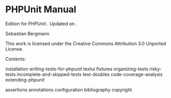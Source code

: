PHPUnit Manual
==============

Edition for PHPUnit . Updated on .

Sebastian Bergmann

This work is licensed under the Creative Commons Attribution 3.0
Unported License.

Contents:

installation writing-tests-for-phpunit textui fixtures organizing-tests
risky-tests incomplete-and-skipped-tests test-doubles
code-coverage-analysis extending-phpunit

assertions annotations configuration bibliography copyright

